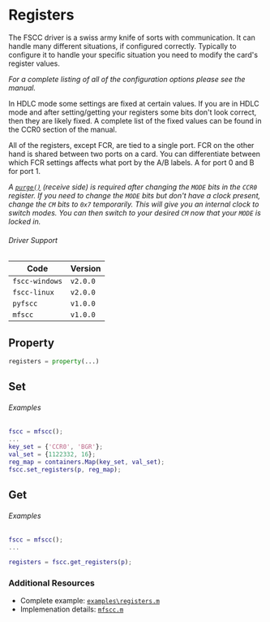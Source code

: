 # Registers

The FSCC driver is a swiss army knife of sorts with communication. It can
handle many different situations, if configured correctly. Typically to
configure it to handle your specific situation you need to modify the card's
register values.

_For a complete listing of all of the configuration options please see the 
manual._

In HDLC mode some settings are fixed at certain values. If you are in
HDLC mode and after setting/getting your registers some bits don't look correct,
then they are likely fixed. A complete list of the fixed values can be found in 
the CCR0 section of the manual.

All of the registers, except FCR, are tied to a single port. FCR on the other hand 
is shared between two ports on a card. You can differentiate between which FCR 
settings affects what port by the A/B labels. A for port 0 and B for port 1.

_A [`purge()`](https://github.com/commtech/pyfscc/blob/master/docs/purge.md) (receive side)
is required after changing the `MODE` bits in the `CCR0` register. If you need to change
the `MODE` bits but don't have a clock present, change the `CM` bits to `0x7` temporarily. This will give 
you an internal clock to switch modes. You can then switch to your desired `CM` now that your `MODE` is 
locked in._

###### Driver Support
| Code           | Version
| -------------- | --------
| `fscc-windows` | `v2.0.0` 
| `fscc-linux`   | `v2.0.0` 
| `pyfscc`       | `v1.0.0`
| `mfscc`        | `v1.0.0`


## Property
```python
registers = property(...)
```


## Set
###### Examples
```MATLAB
fscc = mfscc();
...
key_set = {'CCR0', 'BGR'};
val_set = {1122332, 16};
reg_map = containers.Map(key_set, val_set);
fscc.set_registers(p, reg_map);
```


## Get
###### Examples
```MATLAB
fscc = mfscc();
...

registers = fscc.get_registers(p);
```


### Additional Resources
- Complete example: [`examples\registers.m`](https://github.com/commtech/mfscc/blob/master/examples/registers.m)
- Implemenation details: [`mfscc.m`](https://github.com/commtech/mfscc/blob/master/mfscc.m)
